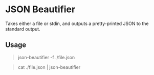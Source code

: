 # JSON Beautifier

Takes either a file or stdin, and outputs a pretty-printed JSON to the standard output.

## Usage

> json-beautifier -f ./file.json

> cat ./file.json | json-beautifier
